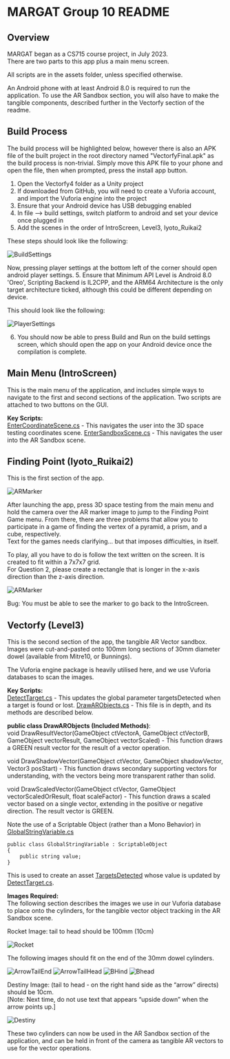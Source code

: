 # MARGAT Group 10 README
## Overview

MARGAT began as a CS715 course project, in July 2023.<br/>
There are two parts to this app plus a main menu screen.

All scripts are in the assets folder, unless specified otherwise.

An Android phone with at least Android 8.0 is required to run the application. To use the AR Sandbox section, you will also have to make the tangible components, described further in the Vectorfy section of the readme.

## Build Process
The build process will be highlighted below, however there is also an APK file of the built project in the root directory named "VectorfyFinal.apk" as the build process is non-trivial. Simply move this APK file to your phone and open the file, then when prompted, press the install app button.


1. Open the Vectorfy4 folder as a Unity project
2. If downloaded from GitHub, you will need to create a Vuforia account, and import the Vuforia engine into the project
2. Ensure that your Android device has USB debugging enabled
3. In file --> build settings, switch platform to android and set your device once plugged in
4. Add the scenes in the order of IntroScreen, Level3, Iyoto_Ruikai2

These steps should look like the following:

![BuildSettings](/ReadmePictures/BuildSettings.png)

Now, pressing player settings at the bottom left of the corner should open android player settings.
5. Ensure that Minimum API Level is Android 8.0 'Oreo', Scripting Backend is IL2CPP, and the ARM64 Architecture is the only target architecture ticked, although this could be different depending on device.

This should look like the following:

![PlayerSettings](/ReadmePictures/PlayerSettings.png)

6. You should now be able to press Build and Run on the build settings screen, which should open the app on your Android device once the compilation is complete.

## Main Menu (IntroScreen)
This is the main menu of the application, and includes simple ways to navigate to the first and second sections of the application. Two scripts are attached to two buttons on the GUI.

**Key Scripts:** <br/>
[EnterCoordinateScene.cs](/Vectorfy4/Assets/EnterCoordinateScene.cs) - This navigates the user into the 3D space testing coordinates scene.
[EnterSandboxScene.cs](/Vectorfy4/Assets/EnterSandboxScene.cs) - This navigates the user into the AR Sandbox scene.

## Finding Point (Iyoto_Ruikai2)
This is the first section of the app.

![ARMarker](/ReadmePictures/ARMarker.png)

After launching the app, press 3D space testing from the main menu and hold the camera over the AR marker image to jump to the Finding Point Game menu. From there, there are three problems that allow you to participate in a game of finding the vertex of a pyramid, a prism, and a cube, respectively. <br/>
Text for the games needs clarifying… but that imposes difficulties, in itself.

To play, all you have to do is follow the text written on the screen. It is created to fit within a 7x7x7 grid. <br/>
For Question 2, please create a rectangle that is longer in the x-axis direction than the z-axis direction.

![ARMarker](/ReadmePictures/9b79c1ab69e447d97982bba57739e7b6.png)

Bug: You must be able to see the marker to go back to the IntroScreen.

## Vectorfy (Level3)
This is the second section of the app, the tangible AR Vector sandbox.<br/>
Images were cut-and-pasted onto 100mm long sections of 30mm diameter dowel (available from Mitre10, or Bunnings).

The Vuforia engine package is heavily utilised here, and we use Vuforia databases to scan the images.

**Key Scripts:** <br/>
[DetectTarget.cs](/Vectorfy4/Assets/DetectTarget.cs) - This updates the global parameter targetsDetected when a target is found or lost.
[DrawARObjects.cs](/Vectorfy4/Assets/DrawARObjects.cs) - This file is in depth, and its methods are described below.<br/>

**public class DrawARObjects (Included Methods)**: <br/>
void DrawResultVector(GameObject ctVectorA, GameObject ctVectorB, GameObject vectorResult, GameObject vectorScaled) - This function draws a GREEN result vector for the result of a vector operation.

void DrawShadowVector(GameObject ctVector, GameObject shadowVector, Vector3 posStart) - This function draws secondary supporting vectors for understanding, with the vectors being more transparent rather than solid.

void DrawScaledVector(GameObject ctVector, GameObject vectorScaledOrResult, float scaleFactor) - This function draws a scaled vector based on a single vector, extending in the positive or negative direction. The result vector is GREEN.

Note the use of a Scriptable Object (rather than a Mono Behavior) in [GlobalStringVariable.cs](/Vectorfy4/Assets/GlobalStringVariable.cs)
```
public class GlobalStringVariable : ScriptableObject
{
    public string value;
}
```
This is used to create an asset [TargetsDetected](/Vectorfy4/Assets/TargetsDetected.asset) whose value is updated by [DetectTarget.cs](/Vectorfy4/Assets/DetectTarget.cs).

**Images Required:**<br/>
The following section describes the images we use in our Vuforia database to place onto the cylinders, for the tangible vector object tracking in the AR Sandbox scene.

Rocket Image: tail to head should be 100mm (10cm)

![Rocket](/ReadmePictures/RocketCylinder.png)

The following images should fit on the end of the 30mm dowel cylinders.

![ArrowTailEnd](/ReadmePictures/ArrowTailEnd.png)
![ArrowTailHead](/ReadmePictures/ArrowTailHead.png)
![BHind](/ReadmePictures/BHind.png)
![Bhead](/ReadmePictures/BHead.png)

Destiny Image: (tail to head - on the right hand side as the “arrow” directs) should be 10cm. <br/>
[Note: Next time, do not use text that appears “upside down” when the arrow points up.] 

![Destiny](/ReadmePictures/DestinyImage.png)

These two cylinders can now be used in the AR Sandbox section of the application, and can be held in front of the camera as tangible AR vectors to use for the vector operations.
